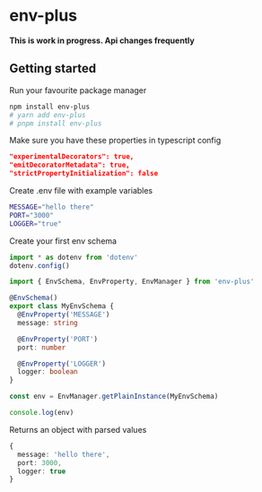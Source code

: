 # env-plus

**This is work in progress. Api changes frequently**

## Getting started

Run your favourite package manager

```bash
npm install env-plus
# yarn add env-plus
# pnpm install env-plus
```

Make sure you have these properties in typescript config

```json
"experimentalDecorators": true,
"emitDecoratorMetadata": true,
"strictPropertyInitialization": false
```

Create .env file with example variables

```bash
MESSAGE="hello there"
PORT="3000"
LOGGER="true"
```

Create your first env schema

```typescript
import * as dotenv from 'dotenv'
dotenv.config()

import { EnvSchema, EnvProperty, EnvManager } from 'env-plus'

@EnvSchema()
export class MyEnvSchema {
  @EnvProperty('MESSAGE')
  message: string

  @EnvProperty('PORT')
  port: number

  @EnvProperty('LOGGER')
  logger: boolean
}

const env = EnvManager.getPlainInstance(MyEnvSchema)

console.log(env)
```

Returns an object with parsed values

```typescript
{
  message: 'hello there',
  port: 3000,
  logger: true
}
```
